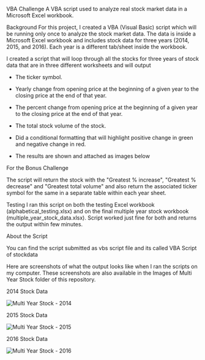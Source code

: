 
VBA Challenge
A VBA script used to analyze real stock market data in a Microsoft Excel workbook.

Background
For this project, I created a VBA (Visual Basic) script which will be running only once to analyze the stock market data. The data is inside a Microsoft Excel workbook and includes stock data for three years (2014, 2015, and 2016). Each year is a different tab/sheet inside the workbook. 

I created a script that will loop through all the stocks for three years of stock data that are in three different worksheets and will output 

  * The ticker symbol.

  * Yearly change from opening price at the beginning of a given year to the closing price at the end of that year.

  * The percent change from opening price at the beginning of a given year to the closing price at the end of that year.

  * The total stock volume of the stock.

*   Did a conditional formatting that will highlight positive change in green and negative change in red.

* The results are shown and attached as images below

For the Bonus Challenge 

The script will return the stock with the "Greatest % increase", "Greatest % decrease" and "Greatest total volume" and also return the associated ticker symbol for the same in a separate table within each year sheet.

Testing
I ran this script on both the testing Excel workbook (alphabetical_testing.xlsx) and on the final multiple year stock workbook (multiple_year_stock_data.xlsx). Script worked just fine for both and returns the output within few minutes.  


About the Script

You can find the script submitted as vbs script file and its called VBA Script of stockdata

Here are screenshots of what the output looks like when I ran the scripts on my computer. These screenshots are also available in the Images of Multi Year Stock folder of this repository.

2014 Stock Data

![Multi Year Stock - 2014](https://user-images.githubusercontent.com/81407869/122868668-1d3d5c80-d2e0-11eb-9394-e255a09795d3.png)


2015 Stock Data

![Multi Year Stock - 2015](https://user-images.githubusercontent.com/81407869/122869772-95f0e880-d2e1-11eb-8867-09c1a1bf5d1a.png)



2016 Stock Data

![Multi Year Stock - 2016](https://user-images.githubusercontent.com/81407869/122868736-380fd100-d2e0-11eb-8b75-5f38671cbd0f.png)
